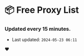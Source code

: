 # :package: Free Proxy List
### Updated every 15 minutes.

- Last updated: `2024-05-23 06:11`

:heart:
